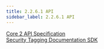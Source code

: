 ```yaml
---
title: 2.2.6.1 API 
sidebar_label: 2.2.6.1 API
---
```


[Core 2 API Specification](artifacts/core_2_api_specification)  
[Security Tagging Documentation SDK](<Security Tagging Documentation SDK.docx>)